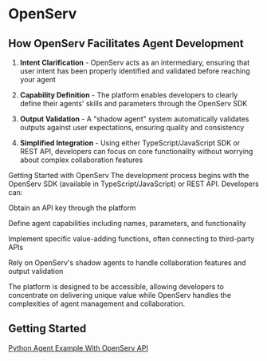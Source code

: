 # OpenServ

## How OpenServ Facilitates Agent Development

1. **Intent Clarification** - OpenServ acts as an intermediary, ensuring that user intent has been properly identified and validated before reaching your agent

2. **Capability Definition** - The platform enables developers to clearly define their agents' skills and parameters through the OpenServ SDK

3. **Output Validation** - A "shadow agent" system automatically validates outputs against user expectations, ensuring quality and consistency

4. **Simplified Integration** - Using either TypeScript/JavaScript SDK or REST API, developers can focus on core functionality without worrying about complex collaboration features

Getting Started with OpenServ
The development process begins with the OpenServ SDK (available in TypeScript/JavaScript) or REST API. Developers can:

Obtain an API key through the platform

Define agent capabilities including names, parameters, and functionality

Implement specific value-adding functions, often connecting to third-party APIs

Rely on OpenServ's shadow agents to handle collaboration features and output validation

The platform is designed to be accessible, allowing developers to concentrate on delivering unique value while OpenServ handles the complexities of agent management and collaboration.

## Getting Started

[Python Agent Example With OpenServ API](https://github.com/openserv-labs/agent-tutorial/tree/main/python-api-agent-example)